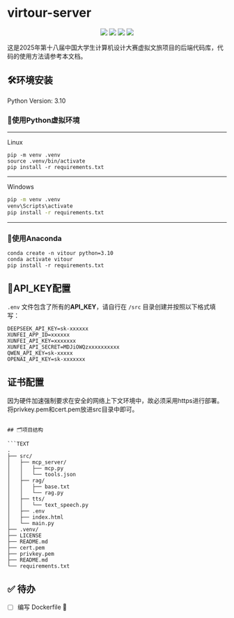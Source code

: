 # virtour-server

<p align="center">
 <img src="https://img.shields.io/github/issues/ShenrenHub/virtour-server" />
 <img src="https://img.shields.io/github/forks/ShenrenHub/virtour-server" />
 <img src="https://img.shields.io/github/stars/ShenrenHub/virtour-server" />
 <img src="https://img.shields.io/github/contributors/ShenrenHub/virtour-server" /> 
</p>


这是2025年第十八届中国大学生计算机设计大赛虚拟文旅项目的后端代码库，代码的使用方法请参考本文档。

## 🛠️环境安装

Python Version: 3.10

### 🔧使用Python虚拟环境

---
Linux

```shell
pip -m venv .venv
source .venv/bin/activate
pip install -r requirements.txt
```

---
Windows

```cmd
pip -m venv .venv
venv\Scripts\activate
pip install -r requirements.txt
```

---

### 🔧使用Anaconda

```shell
conda create -n vitour python=3.10
conda activate vitour
pip install -r requirements.txt
```

## 📌API_KEY配置

`.env` 文件包含了所有的**API_KEY**，请自行在 `/src` 目录创建并按照以下格式填写：

```shell
DEEPSEEK_API_KEY=sk-xxxxxx
XUNFEI_APP_ID=xxxxxx
XUNFEI_API_KEY=xxxxxxx
XUNFEI_API_SECRET=MDJiOWQzxxxxxxxxxx
QWEN_API_KEY=sk-xxxxx
OPENAI_API_KEY=sk-xxxxxxx
```

## 证书配置

因为硬件加速强制要求在安全的网络上下文环境中，故必须采用https进行部署。
将privkey.pem和cert.pem放进src目录中即可。


[//]: # (## 安装语音转文字模型)

[//]: # ()
[//]: # (本项目采用了 [Vosk]&#40;https://alphacephei.com/vosk/&#41; 语音识别模型, 请下载中文模型并放置在 `src/model` 目录下。)

[//]: # ()
[//]: # (```shell)

[//]: # (wget https://alphacephei.com/vosk/models/vosk-model-cn-0.22.zip)

[//]: # (unzip vosk-model-cn-0.22.zip)

[//]: # (```)

```shell

## 🗂项目结构

```TEXT
.
├── src/
│   ├── mcp_server/
│   │   ├── mcp.py
│   │   └── tools.json
│   ├── rag/
│   │   ├── base.txt
│   │   └── rag.py
│   ├── tts/
│   │   └── text_speech.py
│   ├── .env
│   ├── index.html
│   └── main.py
├── .venv/
├── LICENSE
├── README.md
├── cert.pem
├── privkey.pem
├── README.md
└── requirements.txt
```

## ✅ 待办

- [ ] 编写 Dockerfile 🐳



